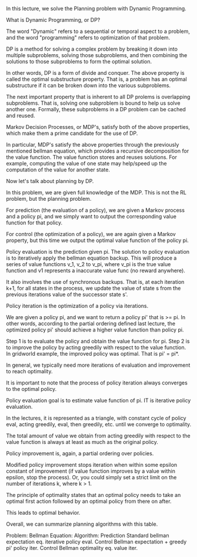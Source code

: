In this lecture, we solve the Planning problem with Dynamic Programming. 

What is Dynamic Programming, or DP?

The word "Dynamic" refers to a sequential or temporal aspect to a problem, and the word "programming" refers to optimization of that problem.

DP is a method for solving a complex problem by breaking it down into multiple subproblems, solving those subproblems, and then combining the solutions to those subproblems
to form the optimal solution.

In other words, DP is a form of divide and conquer. The above property is called the optimal substructure property. That is, a problem has an optimal substructure if it
can be broken down into the various subproblems. 

The next important property that is inherent to all DP prolems is overlapping subproblems. That is, solving one subproblem is bound to help us solve another one.
Formally, these subproblems in a DP problem can be cached and reused. 

Markov Decision Processes, or MDP's, satisfy both of the above properties, which make them a prime candidate for the use of DP. 

In particular, MDP's satisfy the above properties through the previously mentioned bellman equation, which provides a recursive decomposition for the value function.
The value function stores and reuses solutions. For example, computing the value of one state may help/speed up the computation of the value for another state. 

Now let's talk about planning by DP. 

In this problem, we are given full knowledge of the MDP. This is not the RL problem, but the planning problem.

For prediction (the evaluation of a policy), we are given a Markov process and a policy pi, and we simply want to output the corresponding value function for that policy.

For control (the optimization of a policy), we are again given a Markov property, but this time we output the optimal value function of the policy pi. 

Policy evaluation is the prediction given pi. The solution to policy evaluation is to iteratively  apply the bellman equation backup. This will produce a series of 
value functions v_1, v_2 to v_pi, where v_pi is the true value function and v1 represents a inaccurate value func (no reward anywhere). 

It also involves the use of synchronous backups. That is, at each iteration k+1, for all states in the process, we update the value of state s from the previous iterations 
value of the successor state s'. 

Policy iteration is the optimization of a policy via iterations. 

We are given a policy pi, and we want to return a policy pi' that is >= pi. In other words, according to the partial ordering defined last lecture,
the optimized policy pi' should achieve a higher value function than policy pi.

Step 1 is to evaluate the policy and obtain the value function for pi. Step 2 is to improve the policy by acting greedily with respect to the value function. 
In gridworld example, the improved policy was optimal. That is pi' = pi*. 

In general, we typically need more iterations of evaluation and improvement to reach optimality. 

It is important to note that the process of policy iteration always converges to the optimal policy. 

Policy evaluation goal is to estimate value function of pi. IT is iterative policy evaluation.

In the lectures, it is represented as a triangle, with constant cycle of policy eval, acting greedily, eval, then greedily, etc. until we converge
to optimality. 

The total amount of value we obtain from acting greedily with respect to the value function is always at least as much as the original policy. 

Policy improvement is, again, a partial  ordering over policies. 

Modified policy improvement stops iteration when within some epsilon constant of improvement (if value function improves by a value within epsilon, stop the process). 
Or, you could simply set a strict limit on the number of iterations k, where k > 1. 

The principle of optimality states that an optimal policy needs to take an optimal first action followed by an optimal policy from there on after. 

This leads to optimal behavior. 

Overall, we can summarize planning algorithms with this table. 

Problem:                               Bellman Equation:                            Algorithm:
Prediction                            Standard bellman expectation eq.              iterative policy eval.
Control                               Bellman expectation + greedy pi'              policy iter.
Control                               Bellman optimality eq.                        value iter.

